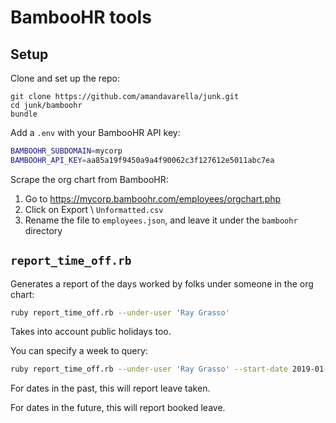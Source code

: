 # BambooHR tools

## Setup

Clone and set up the repo:

```
git clone https://github.com/amandavarella/junk.git
cd junk/bamboohr
bundle
```

Add a `.env` with your BambooHR API key:

``` bash
BAMBOOHR_SUBDOMAIN=mycorp
BAMBOOHR_API_KEY=aa85a19f9450a9a4f90062c3f127612e5011abc7ea
```

Scrape the org chart from BambooHR:

1. Go to https://mycorp.bamboohr.com/employees/orgchart.php
1. Click on Export \  `Unformatted.csv`
1. Rename the file to `employees.json`, and leave it under the  `bamboohr` directory


## `report_time_off.rb`

Generates a report of the days worked by folks under someone in the org chart:

``` bash
ruby report_time_off.rb --under-user 'Ray Grasso'
```

Takes into account public holidays too.

You can specify a week to query:

``` bash
ruby report_time_off.rb --under-user 'Ray Grasso' --start-date 2019-01-14 --weeks 10
```

For dates in the past, this will report leave taken.

For dates in the future, this will report booked leave.

